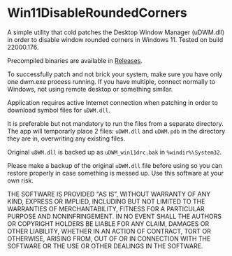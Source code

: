# Win11DisableRoundedCorners
A simple utility that cold patches the Desktop Window Manager (uDWM.dll) in order to disable window rounded corners in Windows 11. Tested on build 22000.176.

Precompiled binaries are available in [Releases](https://github.com/valinet/Win11DisableRoundedCorners/releases).

To successfully patch and not brick your system, make sure you have only one dwm.exe process running. If you have multiple, connect normally to Windows, not using remote desktop or something similar.

Application requires active Internet connection when patching in order to download symbol files for `uDWM.dll`.

It is preferable but not mandatory to run the files from a separate directory. The app will temporarly place 2 files: `uDWM.dll` and `uDWM.pdb` in the directory they are in, overwriting any existing files.

Original `uDWM.dll` is backed up as `uDWM_win11drc.bak` in `%windir%\System32`.

Please make a backup of the original `uDWM.dll` file before using so you can restore properly in case something is messed up. Use this software at your own risk.

THE SOFTWARE IS PROVIDED "AS IS", WITHOUT WARRANTY OF ANY KIND, EXPRESS OR IMPLIED, INCLUDING BUT NOT LIMITED TO THE WARRANTIES OF MERCHANTABILITY, FITNESS FOR A PARTICULAR PURPOSE AND NONINFRINGEMENT. IN NO EVENT SHALL THE AUTHORS OR COPYRIGHT HOLDERS BE LIABLE FOR ANY CLAIM, DAMAGES OR OTHER LIABILITY, WHETHER IN AN ACTION OF CONTRACT, TORT OR OTHERWISE, ARISING FROM, OUT OF OR IN CONNECTION WITH THE SOFTWARE OR THE USE OR OTHER DEALINGS IN THE SOFTWARE.
